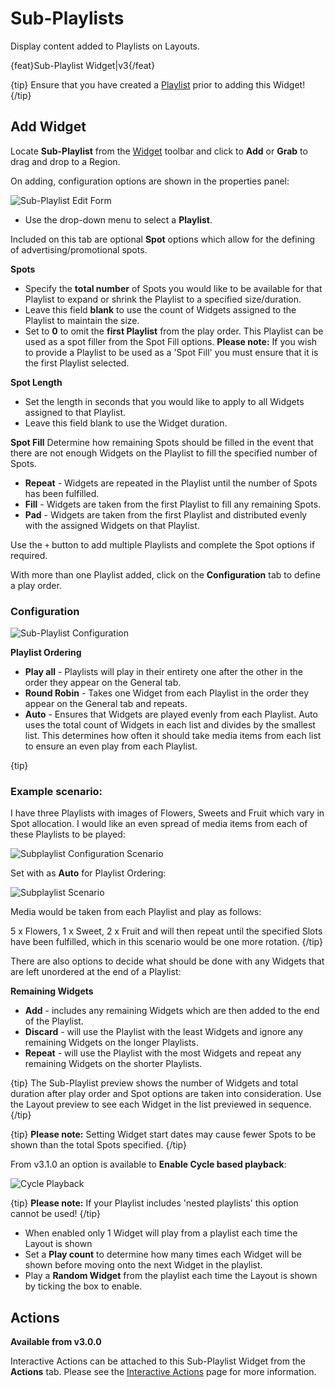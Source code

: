 <!--toc=widgets-->

# Sub-Playlists

Display content added to Playlists on Layouts.

{feat}Sub-Playlist Widget|v3{/feat}

{tip}
Ensure that you have created a [Playlist](media_playlists.html) prior to adding this Widget!
{/tip}

## Add Widget

Locate **Sub-Playlist** from the [Widget](layouts_widgets.html) toolbar and click to **Add** or **Grab** to drag and drop to a Region. 

On adding, configuration options are shown in the properties panel:

![Sub-Playlist Edit Form](img/v3.1_media_subplaylist_edit_form.png)



- Use the drop-down menu to select a **Playlist**.

Included on this tab are optional **Spot** options which allow for the defining of advertising/promotional spots.

**Spots**

- Specify the **total number** of Spots you would like to be available for that Playlist to expand or shrink the Playlist to a specified size/duration.
- Leave this field **blank** to use the count of Widgets assigned to the Playlist to maintain the size.
- Set to **0** to omit the **first Playlist** from the play order. This Playlist can be used as a spot filler from the Spot Fill options. **Please note:** If you wish to provide a Playlist to be used as a 'Spot Fill' you must ensure that it is the first Playlist selected.

**Spot Length**

- Set the length in seconds that you would like to apply to all Widgets assigned to that Playlist. 
- Leave this field blank to use the Widget duration.

**Spot Fill** 
Determine how remaining Spots should be filled in the event that there are not enough Widgets on the Playlist to fill the specified number of Spots.

- **Repeat** - Widgets are repeated in the Playlist until the number of Spots has been fulfilled.
- **Fill** - Widgets are taken from the first Playlist to fill any remaining Spots.
- **Pad** - Widgets are taken from the first Playlist and distributed evenly with the assigned Widgets on that Playlist.

 Use the `+` button to add multiple Playlists and complete the Spot options if required.

With more than one Playlist added, click on the **Configuration** tab to define a play order.

### Configuration

![Sub-Playlist Configuration](img\v3.1_media_subplaylist_configuration.png)

**Playlist Ordering**

- **Play all** - Playlists will play in their entirety one after the other in the order they appear on the General tab.
- **Round Robin** - Takes one Widget from each Playlist in the order they appear on the General tab and repeats.
- **Auto** - Ensures that Widgets are played evenly from each Playlist. Auto uses the total count of Widgets in each list and divides by the smallest list. This determines how often it should take media items from each list to ensure an even play from each Playlist.

{tip}

### Example scenario:

I have three Playlists with images of Flowers, Sweets and Fruit which vary in Spot allocation.  I would like an even spread of media items from each of these Playlists to be played:

![Subplaylist Configuration Scenario](img\v3.1_media_subplaylist_configuration_scenario.png)

Set with as **Auto** for Playlist Ordering:

![Subplaylist Scenario](img\v3.1_media_subplaylist_scenario.png)

Media would be taken from each Playlist and play as follows:

5 x Flowers, 1 x Sweet, 2 x Fruit and will then repeat until the specified Slots have been fulfilled, which in this scenario would be one more rotation.
{/tip}

There are also options to decide what should be done with any Widgets that are left unordered at the end of a Playlist:

**Remaining Widgets**

- **Add** - includes any remaining Widgets which are then added to the end of the Playlist.
- **Discard** - will use the Playlist with the least Widgets and ignore any remaining Widgets on the longer Playlists. 
- **Repeat** - will use the Playlist with the most Widgets and repeat any remaining Widgets on the shorter Playlists.

{tip}
The Sub-Playlist preview shows the number of Widgets and total duration after play order and Spot options are taken into consideration. Use the Layout preview to see each Widget in the list previewed in sequence.
{/tip}

{tip}
**Please note:**  Setting Widget start dates may cause fewer Spots to be shown than the total Spots specified.
{/tip}

From v3.1.0 an option is available to **Enable Cycle based playback**:

![Cycle Playback](img/v3.1_media_subplaylist_cycle_playback.png)



{tip}
**Please note:** If your Playlist includes 'nested playlists' this option cannot be used!
{/tip}

- When enabled only 1 Widget will play from a playlist each time the Layout is shown
- Set a **Play count** to determine how many times each Widget will be shown before moving onto the next Widget in the playlist.
- Play a **Random Widget** from the playlist each time the Layout is shown by ticking the box to enable.

## Actions 

**Available from v3.0.0**

Interactive Actions can be attached to this Sub-Playlist Widget from the **Actions** tab. Please see the [Interactive Actions](layouts_interactive_actions.html) page for more information.